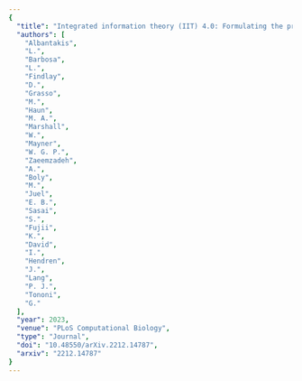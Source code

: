 ```yaml
---
{
  "title": "Integrated information theory (IIT) 4.0: Formulating the properties of phenomenal existence in physical terms",
  "authors": [
    "Albantakis",
    "L.",
    "Barbosa",
    "L.",
    "Findlay",
    "D.",
    "Grasso",
    "M.",
    "Haun",
    "M. A.",
    "Marshall",
    "W.",
    "Mayner",
    "W. G. P.",
    "Zaeemzadeh",
    "A.",
    "Boly",
    "M.",
    "Juel",
    "E. B.",
    "Sasai",
    "S.",
    "Fujii",
    "K.",
    "David",
    "I.",
    "Hendren",
    "J.",
    "Lang",
    "P. J.",
    "Tononi",
    "G."
  ],
  "year": 2023,
  "venue": "PLoS Computational Biology",
  "type": "Journal",
  "doi": "10.48550/arXiv.2212.14787",
  "arxiv": "2212.14787"
}
---
```


